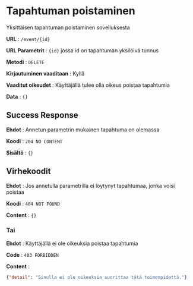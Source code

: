 # Tapahtuman poistaminen

Yksittäisen tapahtuman poistaminen sovelluksesta

**URL** : `/event/{id}`

**URL Parametrit** : `{id}` jossa id on tapahtuman yksilöivä tunnus

**Metodi** : `DELETE`

**Kirjautuminen vaaditaan** : Kyllä

**Vaaditut oikeudet** : Käyttäjällä tulee olla oikeus poistaa tapahtumia

**Data** : `{}`

## Success Response

**Ehdot** : Annetun parametrin mukainen tapahtuma on olemassa

**Koodi** : `204 NO CONTENT`

**Sisältö** : `{}`

## Virhekoodit

**Ehdot** : Jos annetulla parametrilla ei löytynyt tapahtumaa, jonka voisi poistaa

**Koodi** : `404 NOT FOUND`

**Content** : `{}`

### Tai

**Ehdot** : Käyttäjällä ei ole oikeuksia poistaa tapahtumia

**Code** : `403 FORBIDDEN`

**Content** : 
```json
{"detail": "Sinulla ei ole oikeuksia suorittaa tätä toimenpidettä."}
```
